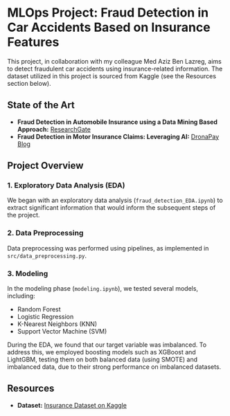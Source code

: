 # MLOps Project: Fraud Detection in Car Accidents Based on Insurance Features

This project, in collaboration with my colleague Med Aziz Ben Lazreg, aims to detect fraudulent car accidents using insurance-related information. The dataset utilized in this project is sourced from Kaggle (see the Resources section below).

## State of the Art

- **Fraud Detection in Automobile Insurance using a Data Mining Based Approach:** [ResearchGate](https://www.researchgate.net/publication/320840047_Fraud_Detection_in_Automobile_Insurance_using_a_Data_Mining_Based_Approach)
- **Fraud Detection in Motor Insurance Claims: Leveraging AI:** [DronaPay Blog](https://www.dronapay.com/post/fraud-detection-in-motor-insurance-claims-leveraging-ai)

## Project Overview

### 1. Exploratory Data Analysis (EDA)

We began with an exploratory data analysis (`fraud_detection_EDA.ipynb`) to extract significant information that would inform the subsequent steps of the project.

### 2. Data Preprocessing

Data preprocessing was performed using pipelines, as implemented in `src/data_preprocessing.py`.

### 3. Modeling

In the modeling phase (`modeling.ipynb`), we tested several models, including:

- Random Forest
- Logistic Regression
- K-Nearest Neighbors (KNN)
- Support Vector Machine (SVM)

During the EDA, we found that our target variable was imbalanced. To address this, we employed boosting models such as XGBoost and LightGBM, testing them on both balanced data (using SMOTE) and imbalanced data, due to their strong performance on imbalanced datasets.

## Resources

- **Dataset:** [Insurance Dataset on Kaggle](https://www.kaggle.com/datasets/joudalnsour/insurance/data)